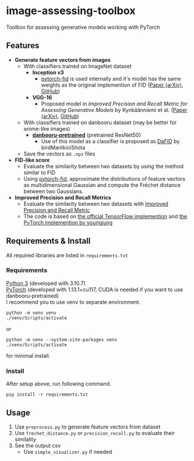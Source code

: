 # image-assessing-toolbox
Toolbox for assessing generative models working with PyTorch



## Features
- **Generate feature vectors from images**
  - With classifiers trained on ImageNet dataset
    - **Inception v3**
      - [pytorch-fid](https://github.com/mseitzer/pytorch-fid) is used internally and it's model has the same weights as the original implemention of FID ([Paper (arXiv)](https://arxiv.org/abs/1706.08500), [GitHub](https://github.com/bioinf-jku/TTUR))
    - **VGG-16**
      - Proposed model in *Improved Precision and Recall Metric for Assessing Generative Models* by Kynkäänniemi et al. ([Paper (arXiv)](https://arxiv.org/abs/1904.06991), [GitHub](https://github.com/kynkaat/improved-precision-and-recall-metric))
  - With classifiers trained on danbooru dataset (may be better for anime-like images)
    - [**danbooru-pretrained**](https://github.com/RF5/danbooru-pretrained) (pretrained ResNet50)
      - Use of this model as a classifier is proposed as [DaFID](https://github.com/birdManIkioiShota/DaFID-512) by birdManIkioiShota
  - Save the vectors as `.npz` files
- **FID-like score**
  - Evaluate the similarity between two datasets by using the method similar to FID
  - Using [pytorch-fid](https://github.com/mseitzer/pytorch-fid), approximate the distributions of feature vectors as multidimensional Gaussian and compute the Fréchet distance between two Gaussians.
- **Improved Precision and Recall Metrics**
  - Evaluate the similarity between two datasets with [Improved Precision and Recall Metric](https://arxiv.org/abs/1904.06991)
  - The code is based on [the official TensorFlow implemention](https://github.com/kynkaat/improved-precision-and-recall-metric) and [the PyTorch implemention by youngjung](https://github.com/youngjung/improved-precision-and-recall-metric-pytorch)



## Requirements & Install
All required libraries are listed in `requirements.txt` 
### Requirements
[Python 3](https://www.python.org/) (developed with 3.10.7)  
[PyTorch](https://pytorch.org/) (developed with 1.13.1+cu117,  CUDA is needed if you want to use danbooru-pretrained)   
I recommend you to use venv to separate environment.  
```
python -m venv venv
./venv/Scripts/activate
```
or
```
python -m venv --system-site-packages venv
./venv/Scripts/activate
```
for minimal install.
### Install
After setup above, run following command.
```
pip install -r requirements.txt
```


## Usage
1. Use `preprocess.py` to generate feature vectors from dataset
1. Use `frechet_distance.py` or  `precision_recall.py` to evaluate their similality
1. See the output csv
    - Use `simple_visualizer.py` if needed
